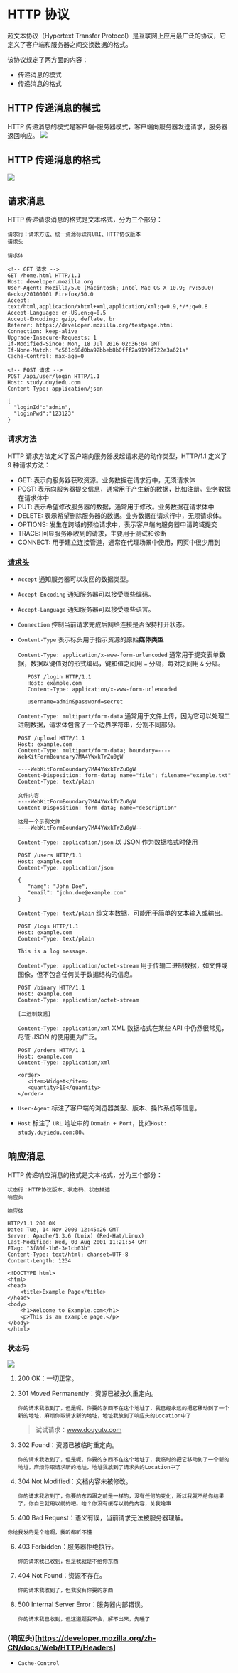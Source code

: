 # HTTP 协议

超文本协议（Hypertext Transfer Protocol）是互联网上应用最广泛的协议，它定义了客户端和服务器之间交换数据的格式。

该协议规定了两方面的内容：

- 传递消息的模式
- 传递消息的格式

## HTTP 传递消息的模式

HTTP 传递消息的模式是客户端-服务器模式，客户端向服务器发送请求，服务器返回响应。
<img src="../../public/网络/HTTP传递消息模式.png" />

## HTTP 传递消息的格式

<img src="../../public/网络/HTTP传递消息格式.png" />

## 请求消息

HTTP 传递请求消息的格式是文本格式，分为三个部分：

```text
请求行：请求方法、统一资源标识符URI、HTTP协议版本
请求头

请求体
```

```http
<!-- GET 请求 -->
GET /home.html HTTP/1.1
Host: developer.mozilla.org
User-Agent: Mozilla/5.0 (Macintosh; Intel Mac OS X 10.9; rv:50.0) Gecko/20100101 Firefox/50.0
Accept: text/html,application/xhtml+xml,application/xml;q=0.9,*/*;q=0.8
Accept-Language: en-US,en;q=0.5
Accept-Encoding: gzip, deflate, br
Referer: https://developer.mozilla.org/testpage.html
Connection: keep-alive
Upgrade-Insecure-Requests: 1
If-Modified-Since: Mon, 18 Jul 2016 02:36:04 GMT
If-None-Match: "c561c68d0ba92bbeb8b0fff2a9199f722e3a621a"
Cache-Control: max-age=0

<!-- POST 请求 -->
POST /api/user/login HTTP/1.1
Host: study.duyiedu.com
Content-Type: application/json

{
  "loginId":"admin",
  "loginPwd":"123123"
}
```

### 请求方法

HTTP 请求方法定义了客户端向服务器发起请求是的动作类型，HTTP/1.1 定义了 9 种请求方法：

- GET: 表示向服务器获取资源。业务数据在请求行中，无须请求体
- POST: 表示向服务器提交信息，通常用于产生新的数据，比如注册。业务数据在请求体中
- PUT: 表示希望修改服务器的数据，通常用于修改。业务数据在请求体中
- DELETE: 表示希望删除服务器的数据。业务数据在请求行中，无须请求体。
- OPTIONS: 发生在跨域的预检请求中，表示客户端向服务器申请跨域提交
- TRACE: 回显服务器收到的请求，主要用于测试和诊断
- CONNECT: 用于建立连接管道，通常在代理场景中使用，网页中很少用到

### [请求头](https://developer.mozilla.org/zh-CN/docs/Web/HTTP/Headers)

- `Accept` 通知服务器可以发回的数据类型。
- `Accept-Encoding` 通知服务器可以接受哪些编码。
- `Accept-Language` 通知服务器可以接受哪些语言。
- `Connection` 控制当前请求完成后网络连接是否保持打开状态。
- `Content-Type` 表示标头用于指示资源的原始**媒体类型**

  `Content-Type: application/x-www-form-urlencoded` 通常用于提交表单数据，数据以键值对的形式编码，键和值之间用 `=` 分隔，每对之间用 `&` 分隔。

  ```http
     POST /login HTTP/1.1
     Host: example.com
     Content-Type: application/x-www-form-urlencoded

     username=admin&password=secret
  ```

  `Content-Type: multipart/form-data` 通常用于文件上传，因为它可以处理二进制数据，请求体包含了一个边界字符串，分割不同部分。

  ```http
  POST /upload HTTP/1.1
  Host: example.com
  Content-Type: multipart/form-data; boundary=----WebKitFormBoundary7MA4YWxkTrZu0gW

  ----WebKitFormBoundary7MA4YWxkTrZu0gW
  Content-Disposition: form-data; name="file"; filename="example.txt"
  Content-Type: text/plain

  文件内容
  ----WebKitFormBoundary7MA4YWxkTrZu0gW
  Content-Disposition: form-data; name="description"

  这是一个示例文件
  ----WebKitFormBoundary7MA4YWxkTrZu0gW--
  ```

  `Content-Type: application/json` 以 JSON 作为数据格式时使用

  ```http
  POST /users HTTP/1.1
  Host: example.com
  Content-Type: application/json

  {
     "name": "John Doe",
     "email": "john.doe@example.com"
  }
  ```

  `Content-Type: text/plain` 纯文本数据，可能用于简单的文本输入或输出。

  ```http
  POST /logs HTTP/1.1
  Host: example.com
  Content-Type: text/plain

  This is a log message.
  ```

  `Content-Type: application/octet-stream` 用于传输二进制数据，如文件或图像，但不包含任何关于数据结构的信息。

  ```http
  POST /binary HTTP/1.1
  Host: example.com
  Content-Type: application/octet-stream

  [二进制数据]
  ```

  `Content-Type: application/xml` XML 数据格式在某些 API 中仍然很常见，尽管 JSON 的使用更为广泛。

  ```http
  POST /orders HTTP/1.1
  Host: example.com
  Content-Type: application/xml

  <order>
     <item>Widget</item>
     <quantity>10</quantity>
  </order>
  ```

- `User-Agent` 标注了客户端的浏览器类型、版本、操作系统等信息。
- `Host` 标注了 `URL` 地址中的 `Domain + Port`，比如`Host: study.duyiedu.com:80`。

## 响应消息

HTTP 传递响应消息的格式是文本格式，分为三个部分：

```text
状态行：HTTP协议版本、状态码、状态描述
响应头

响应体
```

```http
HTTP/1.1 200 OK
Date: Tue, 14 Nov 2000 12:45:26 GMT
Server: Apache/1.3.6 (Unix) (Red-Hat/Linux)
Last-Modified: Wed, 08 Aug 2001 11:21:54 GMT
ETag: "3f80f-1b6-3e1cb03b"
Content-Type: text/html; charset=UTF-8
Content-Length: 1234

<!DOCTYPE html>
<html>
<head>
    <title>Example Page</title>
</head>
<body>
    <h1>Welcome to Example.com</h1>
    <p>This is an example page.</p>
</body>
</html>
```

### 状态码

<img src="../../public/网络/状态码.png" />

1. 200 OK：一切正常。

2. 301 Moved Permanently：资源已被永久重定向。

   `你的请求我收到了，但是呢，你要的东西不在这个地址了，我已经永远的把它移动到了一个新的地址，麻烦你取请求新的地址，地址我放到了响应头的Location中了`

   > 试试请求：www.douyutv.com

3. 302 Found：资源已被临时重定向。

   `你的请求我收到了，但是呢，你要的东西不在这个地址了，我临时的把它移动到了一个新的地址，麻烦你取请求新的地址，地址我放到了请求头的Location中了`

4. 304 Not Modified：文档内容未被修改。

   `你的请求我收到了，你要的东西跟之前是一样的，没有任何的变化，所以我就不给你结果了，你自己就用以前的吧。啥？你没有缓存以前的内容，关我啥事`

5. 400 Bad Request：语义有误，当前请求无法被服务器理解。

`你给我发的是个啥啊，我听都听不懂`

6. 403 Forbidden：服务器拒绝执行。

   `你的请求我已收到，但是我就是不给你东西`

7. 404 Not Found：资源不存在。

   `你的请求我收到了，但我没有你要的东西`

8. 500 Internal Server Error：服务器内部错误。

   `你的请求我已收到，但这道题我不会，解不出来，先睡了`

### (响应头)[https://developer.mozilla.org/zh-CN/docs/Web/HTTP/Headers]

- `Cache-Control`

